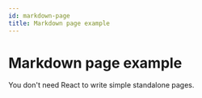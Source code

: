 ```yaml
---
id: markdown-page
title: Markdown page example
---
```


# Markdown page example

You don't need React to write simple standalone pages.
